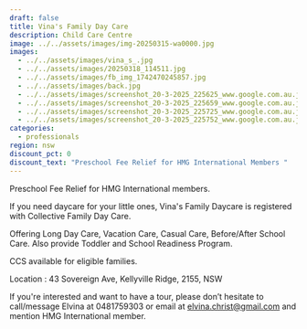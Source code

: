 ```yaml
---
draft: false
title: Vina's Family Day Care
description: Child Care Centre
image: ../../assets/images/img-20250315-wa0000.jpg
images:
  - ../../assets/images/vina_s_.jpg
  - ../../assets/images/20250318_114511.jpg
  - ../../assets/images/fb_img_1742470245857.jpg
  - ../../assets/images/back.jpg
  - ../../assets/images/screenshot_20-3-2025_225625_www.google.com.au.jpeg
  - ../../assets/images/screenshot_20-3-2025_225659_www.google.com.au.jpeg
  - ../../assets/images/screenshot_20-3-2025_225725_www.google.com.au.jpeg
  - ../../assets/images/screenshot_20-3-2025_225752_www.google.com.au.jpeg
categories:
  - professionals
region: nsw
discount_pct: 0
discount_text: "Preschool Fee Relief for HMG International Members "
---
```

Preschool Fee Relief for HMG International members. 

If you need daycare for your little ones, Vina's Family Daycare is registered with Collective Family Day Care. 

Offering Long Day Care, Vacation Care, Casual Care, Before/After School Care. Also provide Toddler and School Readiness Program.

CCS available for eligible families.

Location : 43 Sovereign Ave, Kellyville Ridge, 2155, NSW 

If you're interested and want to have a tour, please don’t hesitate to call/message Elvina at 0481759303 or email at elvina.christ@gmail.com and mention HMG International member.
